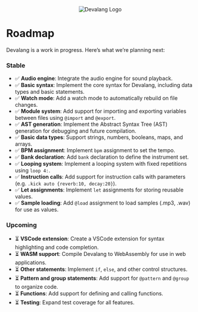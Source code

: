 <div align="center">
    <img src="https://firebasestorage.googleapis.com/v0/b/devaloop-labs.firebasestorage.app/o/devalang-teal-logo.svg?alt=media&token=d2a5705a-1eba-4b49-88e6-895a761fb7f7" alt="Devalang Logo">
</div>

# Roadmap

Devalang is a work in progress. Here’s what we’re planning next:

### Stable

- ✅ **Audio engine**: Integrate the audio engine for sound playback. 
- ✅ **Basic syntax**: Implement the core syntax for Devalang, including data types and basic statements.
- ✅ **Watch mode**: Add a watch mode to automatically rebuild on file changes.
- ✅ **Module system**: Add support for importing and exporting variables between files using `@import` and `@export`.
- ✅ **AST generation**: Implement the Abstract Syntax Tree (AST) generation for debugging and future compilation.
- ✅ **Basic data types**: Support strings, numbers, booleans, maps, and arrays.
- ✅ **BPM assignment**: Implement `bpm` assignment to set the tempo.
- ✅ **Bank declaration**: Add `bank` declaration to define the instrument set.
- ✅ **Looping system**: Implement a looping system with fixed repetitions using `loop 4:`.
- ✅ **Instruction calls**: Add support for instruction calls with parameters (e.g. `.kick auto {reverb:10, decay:20}`).
- ✅ **Let assignments**: Implement `let` assignments for storing reusable values.
- ✅ **Sample loading**: Add `@load` assignment to load samples (.mp3, .wav) for use as values.

### Upcoming

- ⏳ **VSCode extension**: Create a VSCode extension for syntax highlighting and code completion.
- ⏳ **WASM support**: Compile Devalang to WebAssembly for use in web applications.
- ⏳ **Other statements**: Implement `if`, `else`, and other control structures.
- ⏳ **Pattern and group statements**: Add support for `@pattern` and `@group` to organize code.
- ⏳ **Functions**: Add support for defining and calling functions.
- ⏳ **Testing**: Expand test coverage for all features.
